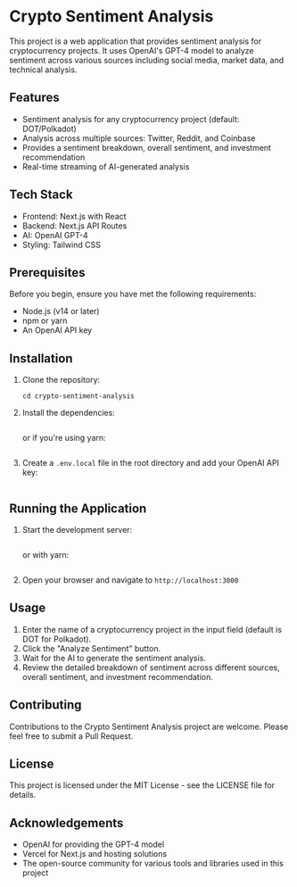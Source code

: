 # Crypto Sentiment Analysis

This project is a web application that provides sentiment analysis for cryptocurrency projects. It uses OpenAI's GPT-4 model to analyze sentiment across various sources including social media, market data, and technical analysis.

## Features

- Sentiment analysis for any cryptocurrency project (default: DOT/Polkadot)
- Analysis across multiple sources: Twitter, Reddit, and Coinbase
- Provides a sentiment breakdown, overall sentiment, and investment recommendation
- Real-time streaming of AI-generated analysis

## Tech Stack

- Frontend: Next.js with React
- Backend: Next.js API Routes
- AI: OpenAI GPT-4
- Styling: Tailwind CSS

## Prerequisites

Before you begin, ensure you have met the following requirements:

- Node.js (v14 or later)
- npm or yarn
- An OpenAI API key

## Installation

1. Clone the repository:

   ```git clone https://github.com/Encode-Group16-AI-bootcamp-Q3-2024/finalProject-Group16
   cd crypto-sentiment-analysis
   ```

2. Install the dependencies:

   ```npm install
   ```

   or if you're using yarn:

   ```yarn install
   ```

3. Create a `.env.local` file in the root directory and add your OpenAI API key:

   ```OPENAI_API_KEY=your_api_key_here
   ```

## Running the Application

1. Start the development server:

   ```npm run dev
   ```

   or with yarn:

   ```yarn dev
   ```

2. Open your browser and navigate to `http://localhost:3000`

## Usage

1. Enter the name of a cryptocurrency project in the input field (default is DOT for Polkadot).
2. Click the "Analyze Sentiment" button.
3. Wait for the AI to generate the sentiment analysis.
4. Review the detailed breakdown of sentiment across different sources, overall sentiment, and investment recommendation.

## Contributing

Contributions to the Crypto Sentiment Analysis project are welcome. Please feel free to submit a Pull Request.

## License

This project is licensed under the MIT License - see the LICENSE file for details.

## Acknowledgements

- OpenAI for providing the GPT-4 model
- Vercel for Next.js and hosting solutions
- The open-source community for various tools and libraries used in this project
